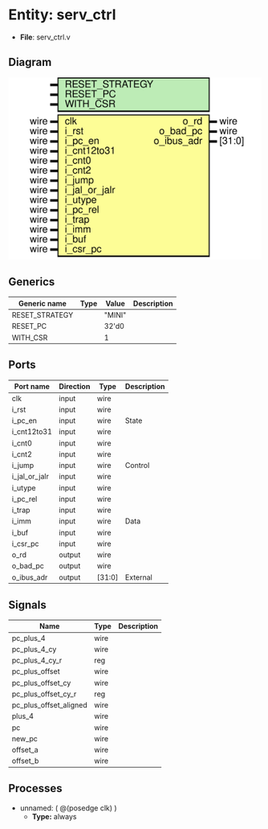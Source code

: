 # Entity: serv_ctrl

- **File**: serv_ctrl.v
## Diagram

![Diagram](serv_ctrl.svg "Diagram")
## Generics

| Generic name   | Type | Value  | Description |
| -------------- | ---- | ------ | ----------- |
| RESET_STRATEGY |      | "MINI" |             |
| RESET_PC       |      | 32'd0  |             |
| WITH_CSR       |      | 1      |             |
## Ports

| Port name     | Direction | Type   | Description |
| ------------- | --------- | ------ | ----------- |
| clk           | input     | wire   |             |
| i_rst         | input     | wire   |             |
| i_pc_en       | input     | wire   | State       |
| i_cnt12to31   | input     | wire   |             |
| i_cnt0        | input     | wire   |             |
| i_cnt2        | input     | wire   |             |
| i_jump        | input     | wire   | Control     |
| i_jal_or_jalr | input     | wire   |             |
| i_utype       | input     | wire   |             |
| i_pc_rel      | input     | wire   |             |
| i_trap        | input     | wire   |             |
| i_imm         | input     | wire   | Data        |
| i_buf         | input     | wire   |             |
| i_csr_pc      | input     | wire   |             |
| o_rd          | output    | wire   |             |
| o_bad_pc      | output    | wire   |             |
| o_ibus_adr    | output    | [31:0] | External    |
## Signals

| Name                   | Type | Description |
| ---------------------- | ---- | ----------- |
| pc_plus_4              | wire |             |
| pc_plus_4_cy           | wire |             |
| pc_plus_4_cy_r         | reg  |             |
| pc_plus_offset         | wire |             |
| pc_plus_offset_cy      | wire |             |
| pc_plus_offset_cy_r    | reg  |             |
| pc_plus_offset_aligned | wire |             |
| plus_4                 | wire |             |
| pc                     | wire |             |
| new_pc                 | wire |             |
| offset_a               | wire |             |
| offset_b               | wire |             |
## Processes
- unnamed: ( @(posedge clk) )
  - **Type:** always
